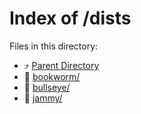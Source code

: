 
# Index of /dists
Files in this directory:
- ⤴ [Parent Directory](../)
- 📁 [bookworm/](bookworm)
- 📁 [bullseye/](bullseye)
- 📁 [jammy/](jammy)
